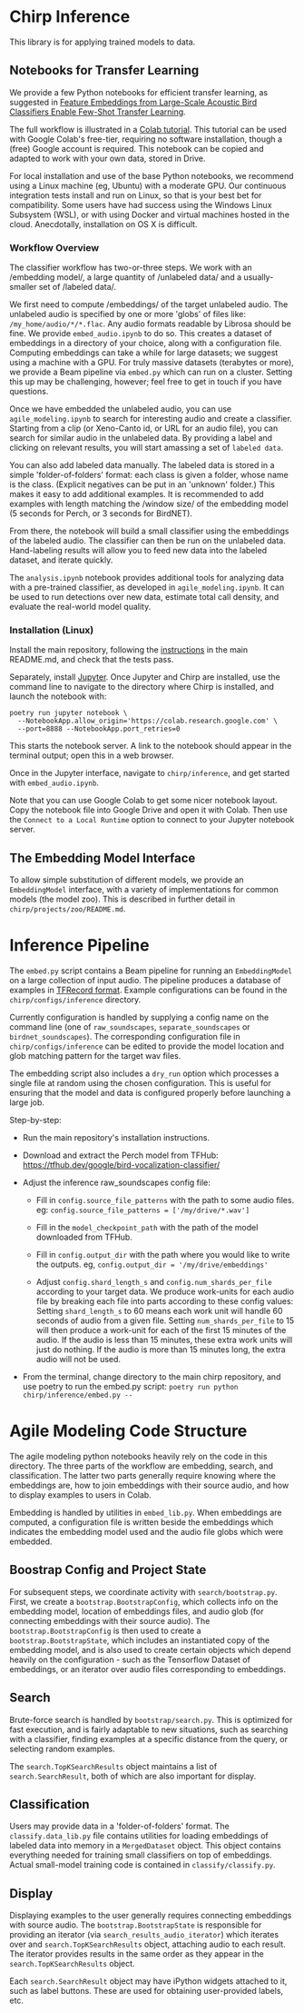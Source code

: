 # Chirp Inference

This library is for applying trained models to data.

## Notebooks for Transfer Learning

We provide a few Python notebooks for efficient transfer learning, as suggested
in [Feature Embeddings from Large-Scale Acoustic Bird Classifiers Enable Few-Shot Transfer Learning](https://arxiv.org/abs/2307.06292).

The full workflow is illustrated in a
[Colab tutorial](https://colab.research.google.com/drive/1gPBu2fyw6aoT-zxXFk15I2GObfMRNHUq).
This tutorial can be used with Google Colab's free-tier, requiring no software
installation, though a (free) Google account is required. This notebook can
be copied and adapted to work with your own data, stored in Drive.

For local installation and use of the base Python notebooks, we recommend using
a Linux machine (eg, Ubuntu) with a moderate GPU. Our continuous integration
tests install and run on Linux, so that is your best bet for compatibility.
Some users have had success using the Windows Linux Subsystem (WSL), or with
using Docker and virtual machines hosted in the cloud.
Anecdotally, installation on OS X is difficult.

### Workflow Overview

The classifier workflow has two-or-three steps. We work with an
/embedding model/, a large quantity of /unlabeled data/ and a usually-smaller
set of /labeled data/.

We first need to compute /embeddings/ of the target unlabeled audio. The
unlabeled audio is specified by one or more 'globs' of files like:
`/my_home/audio/*/*.flac`. Any audio formats readable by Librosa should be fine.
We provide `embed_audio.ipynb` to do so. This creates a dataset of embeddings
in a directory of your choice, along with a configuration file.
Computing embeddings can take a while for large datasets;
we suggest using a machine with a GPU. For truly massive datasets (terabytes
or more), we provide a Beam pipeline via `embed.py` which can run on a cluster.
Setting this up may be challenging, however; feel free to get in touch if you
have questions.

Once we have embedded the unlabeled audio, you can use `agile_modeling.ipynb`
to search for interesting audio and create a classifier. Starting from a clip
(or Xeno-Canto id, or URL for an audio file), you can search for similar audio
in the unlabeled data.
By providing a label and clicking on relevant results, you will start amassing
a set of `labeled data`.

You can also add labeled data manually. The labeled data is stored in a simple
'folder-of-folders' format: each class is given a folder, whose name is the
class. (Explicit negatives can be put in an 'unknown' folder.) This makes it
easy to add additional examples. It is recommended to add examples with length
matching the /window size/ of the embedding model (5 seconds for Perch, or
3 seconds for BirdNET).

From there, the notebook will build a small classifier using
the embeddings of the labeled audio. The classifier can then be run on the
unlabeled data. Hand-labeling results will allow you to feed new data into the
labeled dataset, and iterate quickly.

The `analysis.ipynb` notebook provides additional tools for analyzing data with
a pre-trained classifier, as developed in `agile_modeling.ipynb`. It can be
used to run detections over new data, estimate total call density, and
evaluate the real-world model quality.

### Installation (Linux)

Install the main repository, following the [instructions](https://github.com/google-research/perch) in the main README.md, and check that the tests pass.

Separately, install [Jupyter](https://jupyter.org/). Once Jupyter and Chirp are
installed, use the command line to navigate to the directory where Chirp is
installed, and launch the notebook with:
```
poetry run jupyter notebook \
  --NotebookApp.allow_origin='https://colab.research.google.com' \
  --port=8888 --NotebookApp.port_retries=0
```
This starts the notebook server. A link to the notebook should appear in the
terminal output; open this in a web browser.

Once in the Jupyter interface, navigate to `chirp/inference`, and get started
with `embed_audio.ipynb`.

Note that you can use Google Colab to get some nicer notebook layout. Copy the
notebook file into Google Drive and open it with Colab. Then use the
`Connect to a Local Runtime` option to connect to your Jupyter notebook server.

## The Embedding Model Interface

To allow simple substitution of different models, we provide an `EmbeddingModel`
interface, with a variety of implementations for common models (the model zoo).
This is described in further detail in `chirp/projects/zoo/README.md`.


# Inference Pipeline

The `embed.py` script contains a Beam pipeline for running an `EmbeddingModel`
on a large collection of input audio. The pipeline produces a database of examples
in [TFRecord format](https://www.tensorflow.org/tutorials/load_data/tfrecord).
Example configurations can be found in the `chirp/configs/inference` directory.

Currently configuration is handled by supplying a config name on the command
line (one of `raw_soundscapes`, `separate_soundscapes` or
`birdnet_soundscapes`). The corresponding configuration file in
`chirp/configs/inference` can be edited to provide the model location and
glob matching pattern for the target wav files.

The embedding script also includes a `dry_run` option which processes a single
file at random using the chosen configuration. This is useful for ensuring that
the model and data is configured properly before launching a large job.

Step-by-step:

* Run the main repository's installation instructions.

* Download and extract the Perch model from TFHub:
  https://tfhub.dev/google/bird-vocalization-classifier/

* Adjust the inference raw_soundscapes config file:

    * Fill in `config.source_file_patterns` with the path to some audio
      files. eg: `config.source_file_patterns = ['/my/drive/*.wav']`

    * Fill in the `model_checkpoint_path` with the path of the model
      downloaded from TFHub.

    * Fill in `config.output_dir` with the path where you would like to
      write the outputs. eg, `config.output_dir = '/my/drive/embeddings'`

    * Adjust `config.shard_length_s` and `config.num_shards_per_file` according
      to your target data. We produce work-units for each audio file by breaking
      each file into parts according to these config values: Setting
      `shard_length_s` to 60 means each work unit will handle 60 seconds of
      audio from a given file. Setting `num_shards_per_file` to 15 will then
      produce a work-unit for each of the first 15 minutes of the audio.
      If the audio is less than 15 minutes, these extra work units will just do
      nothing. If the audio is more than 15 minutes long, the extra audio
      will not be used.

* From the terminal, change directory to the main chirp repository, and use
  poetry to run the embed.py script:
  ```poetry run python chirp/inference/embed.py --```

# Agile Modeling Code Structure

The agile modeling python notebooks heavily rely on the code in this directory.
The three parts of the workflow are embedding, search, and classification. The
latter two parts generally require knowing where the embeddings are, how
to join embeddings with their source audio, and how to display examples
to users in Colab.

Embedding is handled by utilities in `embed_lib.py`. When embeddings are
computed, a configuration file is written beside the embeddings which indicates
the embedding model used and the audio file globs which were embedded.

## Boostrap Config and Project State

For subsequent steps, we coordinate activity with `search/bootstrap.py`. First,
we create a `bootstrap.BootstrapConfig`, which collects info on the embedding
model, location of embeddings files, and audio glob (for connecting embeddings
with their source audio). The `bootstrap.BootstrapConfig` is then used to create
a `bootstrap.BootstrapState`, which includes an instantiated copy of the
embedding model, and is also used to create certain objects which depend heavily
on the configuration - such as the Tensorflow Dataset of embeddings, or an
iterator over audio files corresponding to embeddings.

## Search

Brute-force search is handled by `bootstrap/search.py`. This is optimized for
fast execution, and is fairly adaptable to new situations, such as searching
with a classifier, finding examples at a specific distance from the query,
or selecting random examples.

The `search.TopKSearchResults` object maintains a list of `search.SearchResult`,
both of which are also important for display.

## Classification

Users may provide data in a 'folder-of-folders' format. The
`classify.data_lib.py` file contains utilities for loading embeddings of
labeled data into memory in a `MergedDataset` object. This object contains
everything needed for training small classifiers on top of embeddings.
Actual small-model training code is contained in `classify/classify.py`.

## Display

Displaying examples to the user generally requires connecting embeddings with
source audio. The `bootstrap.BootstrapState` is responsible for providing an
iterator (via `search_results_audio_iterator`) which iterates over and
`search.TopKSearchResults` object, attaching audio to each result. The iterator
provides results in the same order as they appear in the
`search.TopKSearchResults` object.

Each `search.SearchResult` object may have iPython widgets attached to it, such
as label buttons. These are used for obtaining user-provided labels, etc.

